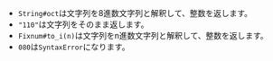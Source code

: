 - `String#oct`は文字列を8進数文字列と解釈して、整数を返します。
- `"110"`は文字列をそのまま返します。
- `Fixnum#to_i(n)`は文字列をn進数文字列と解釈して、整数を返します。
- `080`は`SyntaxError`になります。
